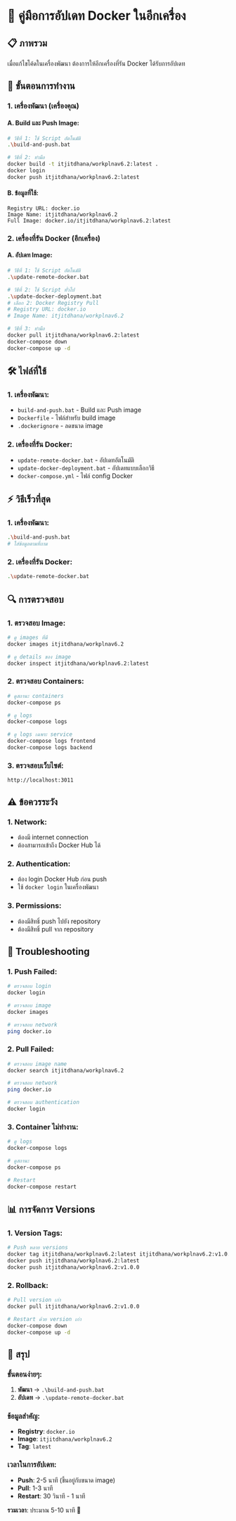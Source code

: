 # 🚀 คู่มือการอัปเดท Docker ในอีกเครื่อง

## 📋 **ภาพรวม**
เมื่อแก้ไขโค้ดในเครื่องพัฒนา ต้องการให้อีกเครื่องที่รัน Docker ได้รับการอัปเดท

## 🔄 **ขั้นตอนการทำงาน**

### **1. เครื่องพัฒนา (เครื่องคุณ)**

#### **A. Build และ Push Image:**
```bash
# วิธีที่ 1: ใช้ Script อัตโนมัติ
.\build-and-push.bat

# วิธีที่ 2: ทำมือ
docker build -t itjitdhana/workplnav6.2:latest .
docker login
docker push itjitdhana/workplnav6.2:latest
```

#### **B. ข้อมูลที่ใช้:**
```
Registry URL: docker.io
Image Name: itjitdhana/workplnav6.2
Full Image: docker.io/itjitdhana/workplnav6.2:latest
```

### **2. เครื่องที่รัน Docker (อีกเครื่อง)**

#### **A. อัปเดท Image:**
```bash
# วิธีที่ 1: ใช้ Script อัตโนมัติ
.\update-remote-docker.bat

# วิธีที่ 2: ใช้ Script ทั่วไป
.\update-docker-deployment.bat
# เลือก 2: Docker Registry Pull
# Registry URL: docker.io
# Image Name: itjitdhana/workplnav6.2

# วิธีที่ 3: ทำมือ
docker pull itjitdhana/workplnav6.2:latest
docker-compose down
docker-compose up -d
```

## 🛠️ **ไฟล์ที่ใช้**

### **1. เครื่องพัฒนา:**
- `build-and-push.bat` - Build และ Push image
- `Dockerfile` - ไฟล์สำหรับ build image
- `.dockerignore` - ลดขนาด image

### **2. เครื่องที่รัน Docker:**
- `update-remote-docker.bat` - อัปเดทอัตโนมัติ
- `update-docker-deployment.bat` - อัปเดทแบบเลือกวิธี
- `docker-compose.yml` - ไฟล์ config Docker

## ⚡ **วิธีเร็วที่สุด**

### **1. เครื่องพัฒนา:**
```bash
.\build-and-push.bat
# ใส่ข้อมูลตามที่ถาม
```

### **2. เครื่องที่รัน Docker:**
```bash
.\update-remote-docker.bat
```

## 🔍 **การตรวจสอบ**

### **1. ตรวจสอบ Image:**
```bash
# ดู images ที่มี
docker images itjitdhana/workplnav6.2

# ดู details ของ image
docker inspect itjitdhana/workplnav6.2:latest
```

### **2. ตรวจสอบ Containers:**
```bash
# ดูสถานะ containers
docker-compose ps

# ดู logs
docker-compose logs

# ดู logs เฉพาะ service
docker-compose logs frontend
docker-compose logs backend
```

### **3. ตรวจสอบเว็บไซต์:**
```
http://localhost:3011
```

## ⚠️ **ข้อควรระวัง**

### **1. Network:**
- ต้องมี internet connection
- ต้องสามารถเข้าถึง Docker Hub ได้

### **2. Authentication:**
- ต้อง login Docker Hub ก่อน push
- ใช้ `docker login` ในเครื่องพัฒนา

### **3. Permissions:**
- ต้องมีสิทธิ์ push ไปยัง repository
- ต้องมีสิทธิ์ pull จาก repository

## 🚨 **Troubleshooting**

### **1. Push Failed:**
```bash
# ตรวจสอบ login
docker login

# ตรวจสอบ image
docker images

# ตรวจสอบ network
ping docker.io
```

### **2. Pull Failed:**
```bash
# ตรวจสอบ image name
docker search itjitdhana/workplnav6.2

# ตรวจสอบ network
ping docker.io

# ตรวจสอบ authentication
docker login
```

### **3. Container ไม่ทำงาน:**
```bash
# ดู logs
docker-compose logs

# ดูสถานะ
docker-compose ps

# Restart
docker-compose restart
```

## 📊 **การจัดการ Versions**

### **1. Version Tags:**
```bash
# Push หลาย versions
docker tag itjitdhana/workplnav6.2:latest itjitdhana/workplnav6.2:v1.0.0
docker push itjitdhana/workplnav6.2:latest
docker push itjitdhana/workplnav6.2:v1.0.0
```

### **2. Rollback:**
```bash
# Pull version เก่า
docker pull itjitdhana/workplnav6.2:v1.0.0

# Restart ด้วย version เก่า
docker-compose down
docker-compose up -d
```

## 🎯 **สรุป**

### **ขั้นตอนง่ายๆ:**
1. **พัฒนา** → `.\build-and-push.bat`
2. **อัปเดท** → `.\update-remote-docker.bat`

### **ข้อมูลสำคัญ:**
- **Registry**: `docker.io`
- **Image**: `itjitdhana/workplnav6.2`
- **Tag**: `latest`

### **เวลาในการอัปเดท:**
- **Push**: 2-5 นาที (ขึ้นอยู่กับขนาด image)
- **Pull**: 1-3 นาที
- **Restart**: 30 วินาที - 1 นาที

**รวมเวลา**: ประมาณ 5-10 นาที 🚀
